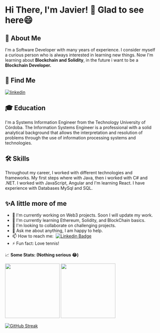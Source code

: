# Hi There, I'm Javier! 👋 Glad to see here😄

## 🚀 About Me

I'm a Software Developer with many years of experience. I consider myself a curious person who is always interested in learning new things.
Now I'm learning about __Blockchain and Solidity__, in the future i want to be a __Blockchain Developer.__

## 🔗 Find Me
[![linkedin](https://img.shields.io/badge/linkedin-0A66C2?style=for-the-badge&logo=linkedin&logoColor=white)](https://www.linkedin.com/in/javier-matias-jimenez/) 

## 🎓 Education 

I'm a Systems Information Engineer from the Technology University of Córdoba. The Information Systems Engineer is a professional with a solid analytical background that allows the interpretation and resolution of problems through the use of information processing systems and technologies.

## 🛠 Skills

Throughout my career, I worked with different technologies and frameworks. My first steps where with Java, then i worked with C# and .NET. I worked with JavaScript, Angular and I'm learning React. I have experience with Databases MySql and SQL.

## ✨A little more of me

- 🔭 I'm currently working on Web3 projects. Soon I will update my work.
- 🌱 I'm currently learning Ethereum, Solidity, and BlockChain basics.
- 👯 I'm looking to collaborate on challenging projects.
- 💬  Ask me about anything, I am happy to help.
- 📫 How to reach me:&nbsp; [![Linkedin Badge](https://img.shields.io/badge/-LinkedIn-0e76a8?style=flat-square&logo=Linkedin&logoColor=white)](https://linkedin.com/in/javier-matias-jimenez)
- ⚡ Fun fact: Love tennis!

📈 **Some Stats: (Nothing serious 😂)**

<p>
  <img height="180em" src="https://github-readme-stats.vercel.app/api?username=javiermatias&show_icons=true&hide_border=true&&count_private=true&include_all_commits=true" />
  <img height="180em" src="https://github-readme-stats.vercel.app/api/top-langs/?username=javiermatias&show_icons=true&hide_border=true&layout=compact&langs_count=8"/>
</p>

[![GitHub Streak](http://github-readme-streak-stats.herokuapp.com?user=javiermatias)](https://git.io/streak-stats)


<p align="left"><img src="https://komarev.com/ghpvc/?username=javiermatias&style=flat-square&color=blue" alt=""></p>

